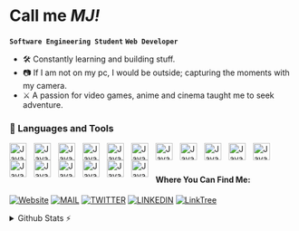 # Call me __*MJ!*__

**`Software Engineering Student`** **`Web Developer`**

- 🛠️ Constantly learning and building stuff.
- 📷 If I am not on my pc, I would be outside; capturing the moments with my camera.
- ⚔️ A passion for video games, anime and cinema taught me to seek adventure.

### 🧰 Languages and Tools

<img align="left" alt="Java" width="30px" style="padding-right:10px;" src="https://icongr.am/simple/python.svg?size=35&colored=true"/>
<img align="left" alt="Java" width="30px" style="padding-right:10px;" src="https://icongr.am/simple/go.svg?size=35&colored=true" />
<img align="left" alt="Java" width="30px" style="padding-right:10px;" src="https://icongr.am/simple/csharp.svg?size=35&colored=true" />
<img align="left" alt="Java" width="30px" style="padding-right:10px;" src="https://icongr.am/simple/nodejs.svg?size=35&colored=true" />
<img align="left" alt="Java" width="30px" style="padding-right:10px;" src="https://icongr.am/simple/typescript.svg?size=35&colored=true"/>
<img align="left" alt="Java" width="30px" style="padding-right:10px;" src="https://icongr.am/simple/gnubash.svg?size=35&colored=true" />
<img align="left" alt="Java" width="30px" style="padding-right:10px;" src="https://icongr.am/simple/react.svg?size=35&colored=true" />
<img align="left" alt="Java" width="30px" style="padding-right:10px;" src="https://icongr.am/simple/nextjs.svg?size=35&colored=true" />
<img align="left" alt="Java" width="30px" style="padding-right:10px;" src="https://icongr.am/simple/tailwindcss.svg?size=35&colored=true"/>
<img align="left" alt="Java" width="30px" style="padding-right:10px;" src="https://icongr.am/simple/hugo.svg?size=35&colored=true" />
<img align="left" alt="Java" width="30px" style="padding-right:10px;" src="https://icongr.am/simple/linux.svg?size=35&colored=true" />
<img align="left" alt="Java" width="30px" style="padding-right:10px;" src="https://icongr.am/simple/git.svg?size=35&colored=true" />
<img align="left" alt="Java" width="30px" style="padding-right:10px;" src="https://icongr.am/simple/neovim.svg?size=35&colored=true" />
<img align="left" alt="Java" width="30px" style="padding-right:10px;" src="https://icongr.am/simple/docker.svg?size=35&colored=true"/>
<img align="left" alt="Java" width="30px" style="padding-right:10px;" src="https://icongr.am/simple/postgresql.svg?size=35&colored=true" />
<img align="left" alt="Java" width="30px" style="padding-right:10px;" src="https://icongr.am/simple/redis.svg?size=35&colored=true" />
<img align="left" alt="Java" width="30px" style="padding-right:10px;" src="https://icongr.am/simple/mongodb.svg?size=35&colored=true" />
<br/>

# 

#### Where You Can Find Me:

[![Website](https://img.shields.io/badge/Web%20Site-yellow?style=for-the-badge&logo=Internet+Explorer&logoColor=black)](http://example.com/)
[![MAIL](https://img.shields.io/badge/email-D14836?style=for-the-badge&logo=gmail&logoColor=white)](mailto:jihed.mastouri@esprit.tn)
[![TWITTER](https://img.shields.io/badge/Twitter-1DA1F2?style=for-the-badge&logo=twitter&logoColor=white)](https://twitter.com/jihed_mastouri)
[![LINKEDIN](https://img.shields.io/badge/linkedin-%230077B5.svg?&style=for-the-badge&logo=linkedin&logoColor=white)](https://www.linkedin.com/in/jihedmastouri/)
[![LinkTree](https://img.shields.io/badge/Linktree-1ce0b6?&style=for-the-badge&logo=Linktree&logoColor=white)](https://linktr.ee/jihedmastouri)

<details>
  <summary>Github Stats ⚡</summary>
  
  <a href="#">![Github stats](https://github-readme-stats.vercel.app/api?username=jihedmastouri&theme=blueberry&count_private=true&hide_border=true&line_height=20&show_icons=true)</a>
  <a href="#">![Top Langs](https://github-readme-stats.vercel.app/api/top-langs/?username=jihedmastouri&layout=compact&theme=blueberry&count_private=true&hide_border=true&hide=vim+script)</a>
</details>



